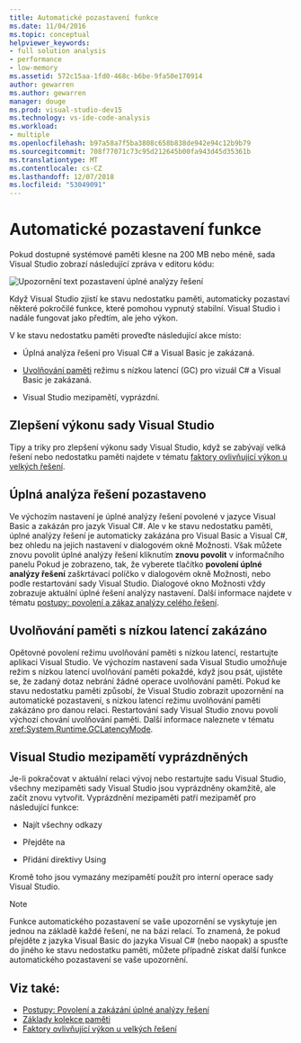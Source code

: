 ```yaml
---
title: Automatické pozastavení funkce
ms.date: 11/04/2016
ms.topic: conceptual
helpviewer_keywords:
- full solution analysis
- performance
- low-memory
ms.assetid: 572c15aa-1fd0-468c-b6be-9fa50e170914
author: gewarren
ms.author: gewarren
manager: douge
ms.prod: visual-studio-dev15
ms.technology: vs-ide-code-analysis
ms.workload:
- multiple
ms.openlocfilehash: b97a58a7f5ba3808c658b838de942e94c12b9b79
ms.sourcegitcommit: 708f77071c73c95d212645b00fa943d45d35361b
ms.translationtype: MT
ms.contentlocale: cs-CZ
ms.lasthandoff: 12/07/2018
ms.locfileid: "53049091"
---
```

# <a name="automatic-feature-suspension"></a>Automatické pozastavení funkce

Pokud dostupné systémové paměti klesne na 200 MB nebo méně, sada Visual Studio zobrazí následující zpráva v editoru kódu:

![Upozornění text pozastavení úplné analýzy řešení](../code-quality/media/fsa_alert.png)

Když Visual Studio zjistí ke stavu nedostatku paměti, automaticky pozastaví některé pokročilé funkce, které pomohou vypnutý stabilní. Visual Studio i nadále fungovat jako předtím, ale jeho výkon.

V ke stavu nedostatku paměti proveďte následující akce místo:

- Úplná analýza řešení pro Visual C# a Visual Basic je zakázaná.

- [Uvolňování paměti](/dotnet/standard/garbage-collection/index) režimu s nízkou latencí (GC) pro vizuál C# a Visual Basic je zakázaná.

- Visual Studio mezipamětí, vyprázdní.

## <a name="improve-visual-studio-performance"></a>Zlepšení výkonu sady Visual Studio

Tipy a triky pro zlepšení výkonu sady Visual Studio, když se zabývají velká řešení nebo nedostatku paměti najdete v tématu [faktory ovlivňující výkon u velkých řešení](https://github.com/dotnet/roslyn/wiki/Performance-considerations-for-large-solutions).

## <a name="full-solution-analysis-suspended"></a>Úplná analýza řešení pozastaveno

Ve výchozím nastavení je úplné analýzy řešení povolené v jazyce Visual Basic a zakázán pro jazyk Visual C#. Ale v ke stavu nedostatku paměti, úplné analýzy řešení je automaticky zakázána pro Visual Basic a Visual C#, bez ohledu na jejich nastavení v dialogovém okně Možnosti. Však můžete znovu povolit úplné analýzy řešení kliknutím **znovu povolit** v informačního panelu Pokud je zobrazeno, tak, že vyberete tlačítko **povolení úplné analýzy řešení** zaškrtávací políčko v dialogovém okně Možnosti, nebo podle restartování sady Visual Studio. Dialogové okno Možnosti vždy zobrazuje aktuální úplné řešení analýzy nastavení. Další informace najdete v tématu [postupy: povolení a zákaz analýzy celého řešení](../code-quality/how-to-enable-and-disable-full-solution-analysis-for-managed-code.md).

## <a name="gc-low-latency-disabled"></a>Uvolňování paměti s nízkou latencí zakázáno

Opětovné povolení režimu uvolňování paměti s nízkou latencí, restartujte aplikaci Visual Studio. Ve výchozím nastavení sada Visual Studio umožňuje režim s nízkou latencí uvolňování paměti pokaždé, když jsou psát, ujistěte se, že zadaný dotaz nebrání žádné operace uvolňování paměti. Pokud ke stavu nedostatku paměti způsobí, že Visual Studio zobrazit upozornění na automatické pozastavení, s nízkou latencí režimu uvolňování paměti zakázáno pro danou relaci. Restartování sady Visual Studio znovu povolí výchozí chování uvolňování paměti. Další informace naleznete v tématu <xref:System.Runtime.GCLatencyMode>.

## <a name="visual-studio-caches-flushed"></a>Visual Studio mezipamětí vyprázdněných

Je-li pokračovat v aktuální relaci vývoj nebo restartujte sadu Visual Studio, všechny mezipaměti sady Visual Studio jsou vyprázdněny okamžitě, ale začít znovu vytvořit. Vyprázdnění mezipaměti patří mezipaměť pro následující funkce:

- Najít všechny odkazy

- Přejděte na

- Přidání direktivy Using

Kromě toho jsou vymazány mezipamětí použít pro interní operace sady Visual Studio.

> [!NOTE]
> Funkce automatického pozastavení se vaše upozornění se vyskytuje jen jednou na základě každé řešení, ne na bázi relací. To znamená, že pokud přejděte z jazyka Visual Basic do jazyka Visual C# (nebo naopak) a spusťte do jiného ke stavu nedostatku paměti, můžete případně získat další funkce automatického pozastavení se vaše upozornění.

## <a name="see-also"></a>Viz také:

- [Postupy: Povolení a zakázání úplné analýzy řešení](../code-quality/how-to-enable-and-disable-full-solution-analysis-for-managed-code.md)
- [Základy kolekce paměti](/dotnet/standard/garbage-collection/fundamentals)
- [Faktory ovlivňující výkon u velkých řešení](https://github.com/dotnet/roslyn/wiki/Performance-considerations-for-large-solutions)